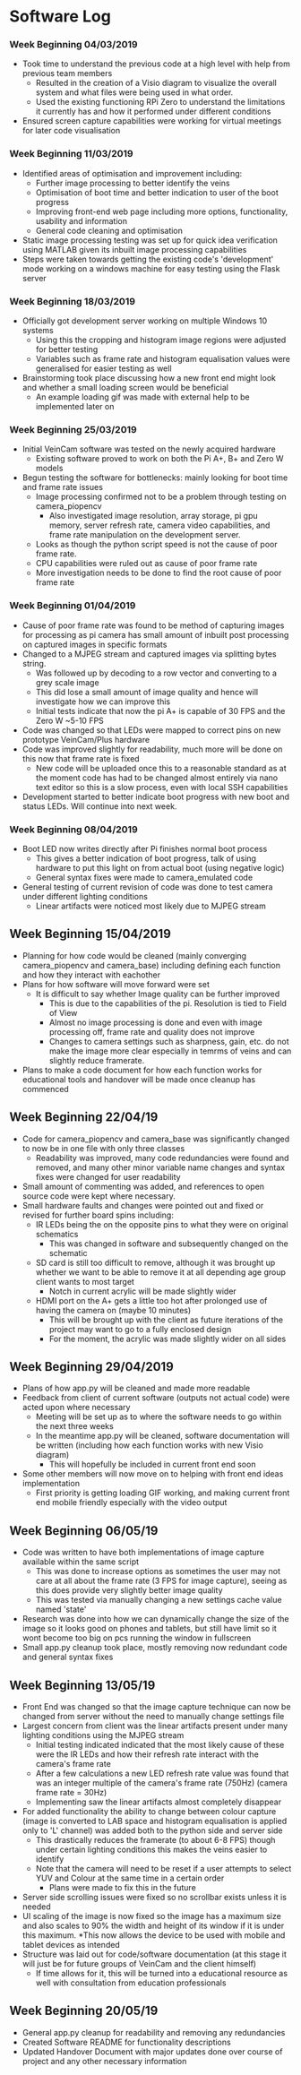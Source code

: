 # Software Log

### Week Beginning 04/03/2019
* Took time to understand the previous code at a high level with help from previous team members
    * Resulted in the creation of a Visio diagram to visualize the overall system and what files were being used in what order.
    * Used the existing functioning RPi Zero to understand the limitations it currently has and how it performed under different conditions
* Ensured screen capture capabilities were working for virtual meetings for later code visualisation

### Week Beginning 11/03/2019
* Identified areas of optimisation and improvement including:
    * Further image processing to better identify the veins
    * Optimisation of boot time and better indication to user of the boot progress
    * Improving front-end web page including more options, functionality, usability and information
    * General code cleaning and optimisation
* Static image processing testing was set up for quick idea verification using MATLAB given its inbuilt image processing capabilities
* Steps were taken towards getting the existing code's 'development' mode working on a windows machine for easy testing using the Flask server

### Week Beginning 18/03/2019
* Officially got development server working on multiple Windows 10 systems
    * Using this the cropping and histogram image regions were adjusted for better testing
    * Variables such as frame rate and histogram equalisation values were generalised for easier testing as well
* Brainstorming took place discussing how a new front end might look and whether a small loading screen would be beneficial
    * An example loading gif was made with external help to be implemented later on


### Week Beginning 25/03/2019
* Initial VeinCam software was tested on the newly acquired hardware
    * Existing software proved to work on both the Pi A+, B+ and Zero W models
* Begun testing the software for bottlenecks: mainly looking for boot time and frame rate issues
    * Image processing confirmed not to be a problem through testing on camera_piopencv
        * Also investigated image resolution, array storage, pi gpu memory, server refresh rate, 
        camera video capabilities, and frame rate manipulation on the development server.
    * Looks as though the python script speed is not the cause of poor frame rate.
    * CPU capabilities were ruled out as cause of poor frame rate
    * More investigation needs to be done to find the root cause of poor frame rate
    
### Week Beginning 01/04/2019
* Cause of poor frame rate was found to be method of capturing images for processing as pi camera has small amount
of inbuilt post processing on captured images in specific formats
* Changed to a MJPEG stream and captured images via splitting bytes string.
    * Was followed up by decoding to a row vector and converting to a grey scale image
    * This did lose a small amount of image quality and hence will investigate how we can improve this
    * Initial tests indicate that now the pi A+ is capable of 30 FPS and the Zero W ~5-10 FPS
* Code was changed so that LEDs were mapped to correct pins on new prototype VeinCam/Plus hardware
* Code was improved slightly for readability, much more will be done on this now that frame rate is fixed
    * New code will be uploaded once this to a reasonable standard as at the moment code has had to be changed almost
    entirely via nano text editor so this is a slow process, even with local SSH capabilities
* Development started to better indicate boot progress with new boot and status LEDs. Will continue into next week.

### Week Beginning 08/04/2019
* Boot LED now writes directly after Pi finishes normal boot process
    * This gives a better indication of boot progress, talk of using hardware to put this light on from actual boot (using negative logic)
    * General syntax fixes were made to camera_emulated code
* General testing of current revision of code was done to test camera under different lighting conditions
    * Linear artifacts were noticed most likely due to MJPEG stream
    
## Week Beginning 15/04/2019
* Planning for how code would be cleaned (mainly converging camera_piopencv and camera_base) including defining each function and how they interact with eachother
* Plans for how software will move forward were set
    * It is difficult to say whether Image quality can be further improved
        * This is due to the capabilities of the pi. Resolution is tied to Field of View
        * Almost no image processing is done and even with image processing off, frame rate and quality does not improve
        * Changes to camera settings such as sharpness, gain, etc. do not make the image more clear especially in temrms of veins and can slightly reduce framerate.
* Plans to make a code document for how each function works for educational tools and handover will be made once cleanup has commenced

## Week Beginning 22/04/19
* Code for camera_piopencv and camera_base was significantly changed to now be in one file with only three classes
    * Readability was improved, many code redundancies were found and removed, and many other minor variable name changes and syntax fixes were changed for user readability
* Small amount of commenting was added, and references to open source code were kept where necessary.
* Small hardware faults and changes were pointed out and fixed or revised for further board spins including:
    * IR LEDs being the on the opposite pins to what they were on original schematics
        * This was changed in software and subsequently changed on the schematic
    * SD card is still too difficult to remove, although it was brought up whether we want to be able to remove it at all depending age group client wants to most target
        * Notch in current acrylic will be made slightly wider
    * HDMI port on the A+ gets a little too hot after prolonged use of having the camera on (maybe 10 minutes)
        * This will be brought up with the client as future iterations of the project may want to go to a fully enclosed design
        * For the moment, the acrylic was made slightly wider on all sides
        
## Week Beginning 29/04/2019
* Plans of how app.py will be cleaned and made more readable
* Feedback from client of current software (outputs not actual code) were acted upon where necessary
    * Meeting will be set up as to where the software needs to go within the next three weeks
    * In the meantime app.py will be cleaned, software documentation will be written (including how each function works with new Visio diagram)
        * This will hopefully be included in current front end soon
* Some other members will now move on to helping with front end ideas implementation
    * First priority is getting loading GIF working, and making current front end mobile friendly especially with the video output
    
## Week Beginning 06/05/19
* Code was written to have both implementations of image capture available within the same script
    * This was done to increase options as sometimes the user may not care at all about the frame rate (3 FPS for image capture), seeing as this does provide very slightly better image quality
    * This was tested via manually changing a new settings cache value named 'state'
* Research was done into how we can dynamically change the size of the image so it looks good on phones and tablets, but still have limit so it wont become too big on pcs running the window in fullscreen
* Small app.py cleanup took place, mostly removing now redundant code and general syntax fixes

## Week Beginning 13/05/19
* Front End was changed so that the image capture technique can now be changed from server without the need to manually change settings file
* Largest concern from client was the linear artifacts present under many lighting conditions using the MJPEG stream
    * Initial testing indicated indicated that the most likely cause of these were the IR LEDs and how their refresh rate interact with the camera's frame rate
    * After a few calculations a new LED refresh rate value was found that was an integer multiple of the camera's frame rate (750Hz) (camera frame rate = 30Hz)
    * Implementing saw the linear artifacts almost completely disappear
* For added functionality the ability to change between colour capture (image is converted to LAB space and histogram equalisation is applied only to 'L' channel) was added both to the python side and server side
    * This drastically reduces the framerate (to about 6-8 FPS) though under certain lighting conditions this makes the veins easier to identify
    * Note that the camera will need to be reset if a user attempts to select YUV and Colour at the same time in a certain order
        * Plans were made to fix this in the future
* Server side scrolling issues were fixed so no scrollbar exists unless it is needed
* UI scaling of the image is now fixed so the image has a maximum size and also scales to 90% the width and height of its window if it is under this maximum.
    *This now allows the device to be used with mobile and tablet devices as intended
* Structure was laid out for code/software documentation (at this stage it will just be for future groups of VeinCam and the client himself)
    * If time allows for it, this will be turned into a educational resource as well with consultation from education professionals
    
## Week Beginning 20/05/19
* General app.py cleanup for readability and removing any redundancies
* Created Software README for functionality descriptions
* Updated Handover Document with major updates done over course of project and any other necessary information